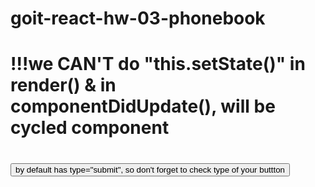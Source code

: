# goit-react-hw-03-phonebook

# !!!we CAN'T do "this.setState()" in render() & in componentDidUpdate(), will be cycled component

# <button> by default has type="submit", so don't forget to check type of your buttton
